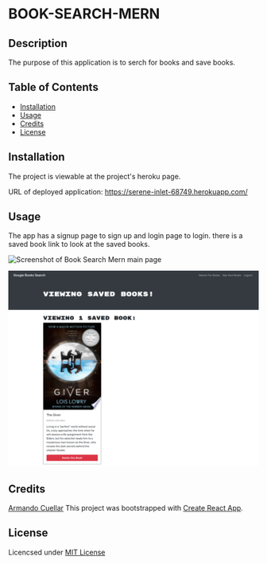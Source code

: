 # BOOK-SEARCH-MERN

## Description
The purpose of this application is to serch for books and save books.

## Table of Contents

* [Installation](#installation)
* [Usage](#usage)
* [Credits](#credits)
* [License](#license)


## Installation

The project is viewable at the project's heroku page.

URL of deployed application: https://serene-inlet-68749.herokuapp.com/

## Usage
The app has a signup page to sign up and login page to login. there is a saved book link to look at the saved books. 

![Screenshot of Book Search Mern main page](img/bookMain.png)

![Screenshot of Book Search Mern saved books](img/savedBook.png)

## Credits

[Armando Cuellar](https://github.com/armcuellar) 
This project was bootstrapped with [Create React App](https://github.com/facebook/create-react-app).

## License

Licencsed under [MIT License](LICENSE)
